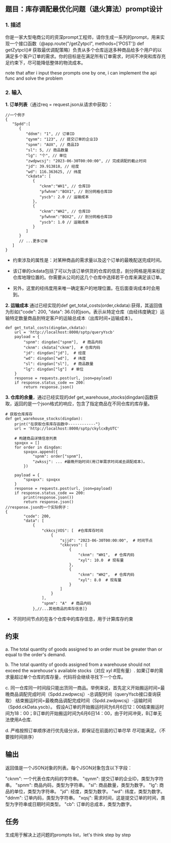 

## 题目：库存调配最优化问题（退火算法）prompt设计

### 1. 描述

你是一家大型电商公司的资深prompt工程师，请你生成一系列的prompt，用来实现一个接口函数（@app.route("/getZytpcl", methods=['POST'])  def getZytpcl()# 获取最优调配策略）负责从多个仓库运送多种商品给多个用户的以满足多个客户订单的需求。你的目标是在满足所有订单需求，时间不冲突和库存充足约束下，尽可能降低整体的物流成本。

note that after i input these prompts one by one, i can implement the api func and solve the problem


### 2. 输入

**1. 订单列表**（通过req = request.json从请求中获取）：


```
//一个例子
{
   "Spdd":[  
      {
         "ddnm": "1", // 订单ID
         "qynm": "123", // 提交订单的企业ID
         "spnm": "AUX", // 商品ID
         "sl": 5, // 商品数量
         "lg": "个", // 单位
         "zwdpwcsj": "2023-06-30T00:00:00", // 完成调配的截止时间
         "jd": 39.913818, // 经度
         "wd": 116.363625, // 纬度
         "ckdata": [ 
            {
               "cknm":"WH1", // 仓库ID
               "pfwhnm":"BOX1", // 剖分网格仓库ID
               "yscb": 2.0 // 运输成本
            },
            {
               "cknm":"WH2", // 仓库ID
               "pfwhnm":"BOX2", // 剖分网格仓库ID
               "yscb": 1.0 // 运输成本
            }
         ]
      }
      // ...更多订单
   ]
}

```
- 约束涉及的属性是：对某种商品的需求量以及这个订单的最晚配送完成时间。

- 该订单的ckdata包括了可以为该订单供货的仓库的信息，剖分网格是用来标定仓库地理位置的。你需要从公司的这几个仓库中选择若干仓库来满足该订单。

- 另外，这里的经纬度用来唯一确定客户的地理位置。在后面查询成本时会用到。

**2. 运输成本** 通过已经实现的def get_total_costs(order,ckdata):获得，其返回值为形如{"code": 200, "data": 36.0}的json。表示从特定仓库（由经纬度确定）运输特定数量商品到特定客户的运输总成本（出库时间+运输成本）。

```
def get_total_costs(dingdan,ckdata):
    url = 'http://localhost:8000/sptp/queryYscb'
    payload = {
        "spnm": dingdan["spnm"],  # 商品内码
        "cknm": ckdata["cknm"],  # 仓库内码
        "jd": dingdan["jd"],  # 经度
        "wd": dingdan["wd"],  # 纬度
        "sl": dingdan["sl"],  # 商品数量
        "lg": dingdan["lg"]  # 单位
    }
    response = requests.post(url, json=payload)
    if response.status_code == 200:
        return response.json()
```


**3. 仓库的余量**，通过已经实现的def get_warehouse_stocks(dingdan)函数获取，返回的是一个json格式的响应，包含了指定商品在不同仓库的库存量。

```
# 获取仓库库存
def get_warehouse_stocks(dingdan):
    print("在获取仓库库存函数中------------")
    url = 'http://localhost:8000/sptp/ckylcxByUTC'
    
    # 构建商品详情信息列表
    spxqxx = []
    for order in dingdan:
        spxqxx.append({
            "spnm": order["spnm"],
            "zwkssj": ... #最晚开始时间(用订单需求时间减去调配成本)。
        })
        
    payload = {
        "spxqxx": spxqxx
    }
    response = requests.post(url, json=payload)
    if response.status_code == 200:
        print(response.json())
        return response.json()
//response.json的一个实际例子：
{
        "code": 200, 
        "data": [
            {
                "ckkcsjVOS": [  #仓库库存时间
                    {
                        "sjjd": "2023-06-30T00:00:00",  # 时间节点
                        "ckkcvos": [
                            {
                                "cknm": "WH1",  # 仓库内码
                                "xyl": 10.0  # 现有量
                            },
                            {
                                "cknm": "WH2",  # 仓库内码
                                "xyl": 8.0  # 现有量
                            }
                        ]
                    }
                ],
                "spnm": "A"  # 商品内码
            },//...其他商品的库存信息]}
```
- 不同时间节点的在各个仓库中的库存信息，用于计算库存约束

## 约束

a. The total quantity of goods assigned to an order must be greater than or equal to the order's demand.

b. The total quantity of goods assigned from a warehouse should not exceed the warehouse's available stocks（对应 xyl #现有量）. 如果订单的需求量超过单个仓库的库存量，代码将会继续寻找下一个仓库。

c. 同一仓库同一时间段只能出货同一商品。举例来说，首先定义开始搬运时间=最晚商品调配完成时间（Spdd.zwdpwcsj）-总调配时间（queryYscb接口查询获取）
结束搬运时间=最晚商品调配完成时间（Spdd.zwdpwcsj）-运输时间（Spdd.ckData.yscb）。
假设A订单的开始搬运时间为6月6日12：00结束搬运时间为18：00；B订单的开始搬运时间为6月6日14：00，由于时间冲突，B订单无法使用A仓库.  


d. 严格按照订单顺序进行优先级分派，即保证在前面的订单尽早 尽可能满足。（不要按时间排序）

## 

## 输出

返回值是一个JSON对象的列表。每个JSON对象包含以下字段：

"cknm": 一个代表仓库内码的字符串。
"qynm": 提交订单的企业ID，类型为字符串。
"spnm": 商品内码，类型为字符串。
"sl": 商品数量，类型为数字。
"lg": 商品的单位，类型为字符串。
"jd": 经度，类型为数字。
"wd": 纬度，类型为数字。
"ddnm": 订单内码，类型为字符串。
"xqsj": 需求时间，这是提交订单的时间，类型为字符串或日期时间类型。
"cb": 订单的总成本，类型为数字。


## 任务
生成用于解决上述问题的prompts list，let's think step by step


